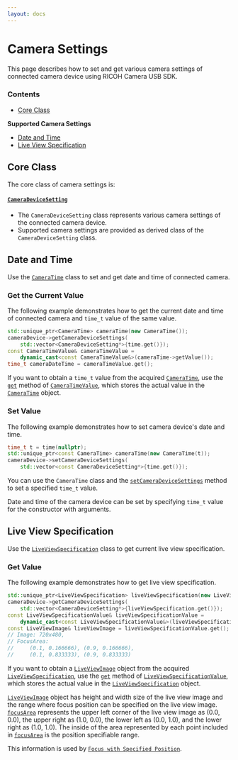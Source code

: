 ```yaml
---
layout: docs
---
```


# Camera Settings

This page describes how to set and get various camera settings of connected camera device using RICOH Camera USB SDK.

### Contents

* [Core Class](#core-class)

**Supported Camera Settings**

* [Date and Time](#date-and-time)
* [Live View Specification](#live-view-specification)

## Core Class

The core class of camera settings is:

#### [`CameraDeviceSetting`](../../api_reference/classRicoh_1_1CameraController_1_1CameraDeviceSetting.html)

* The `CameraDeviceSetting` class represents various camera settings of the connected camera device.
* Supported camera settings are provided as derived class of the `CameraDeviceSetting` class.


## Date and Time

Use the [`CameraTime`](../../api_reference/classRicoh_1_1CameraController_1_1CameraTime.html) class to set and get date and time of connected camera.

### Get the Current Value

The following example demonstrates how to get the current date and time of connected camera and `time_t` value of the same value.

```cpp
std::unique_ptr<CameraTime> cameraTime(new CameraTime());
cameraDevice->getCameraDeviceSettings(
    std::vector<CameraDeviceSetting*>{time.get()});
const CameraTimeValue& cameraTimeValue =
    dynamic_cast<const CameraTimeValue&>(cameraTime->getValue());
time_t cameraDateTime = cameraTimeValue.get();
```

If you want to obtain a `time_t` value from the acquired [`CameraTime`](../../api_reference/classRicoh_1_1CameraController_1_1CameraTime.html),
 use the [`get`](../../api_reference/classRicoh_1_1CameraController_1_1CameraTimeValue.html#a3571266533ae08ed8d45185beb296ec7)
 method of [`CameraTimeValue`](../../api_reference/classRicoh_1_1CameraController_1_1CameraTimeValue.html),
 which stores the actual value in the [`CameraTime`](../../api_reference/classRicoh_1_1CameraController_1_1CameraTime.html) object.


### Set Value

The following example demonstrates how to set camera device's date and time.

```cpp
time_t t = time(nullptr);
std::unique_ptr<const CameraTime> cameraTime(new CameraTime(t));
cameraDevice->setCameraDeviceSettings(
    std::vector<const CameraDeviceSetting*>{time.get()});
```

You can use the `CameraTime` class and the [`setCameraDeviceSettings`](../../api_reference/classRicoh_1_1CameraController_1_1CameraDevice.html#a5432ceffffd23565e22caac5480745fc) method to set a specified `time_t` value.

Date and time of the camera device can be set by specifying `time_t` value for the constructor with arguments.

## Live View Specification

Use the [`LiveViewSpecification`](../../api_reference/classRicoh_1_1CameraController_1_1LiveViewSpecification.html) class to get current live view specification.

### Get Value

The following example demonstrates how to get live view specification.

```cpp
std::unique_ptr<LiveViewSpecification> liveViewSpecification(new LiveViewSpecification());
cameraDevice->getCameraDeviceSettings(
    std::vector<CameraDeviceSetting*>{liveViewSpecification.get()});
const LiveViewSpecificationValue& liveViewSpecificationValue =
    dynamic_cast<const LiveViewSpecificationValue&>(liveViewSpecification->getValue());
const LiveViewImage& liveViewImage = liveViewSpecificationValue.get();
// Image: 720x480,
// FocusArea:
//     (0.1, 0.166666), (0.9, 0.166666),
//     (0.1, 0.833333), (0.9, 0.833333)
```

If you want to obtain a [`LiveViewImage`](../../api_reference/structRicoh_1_1CameraController_1_1LiveViewImage.html) object
 from the acquired [`LiveViewSpecification`](../../api_reference/classRicoh_1_1CameraController_1_1LiveViewSpecification.html),
 use the [`get`](../../api_reference/classRicoh_1_1CameraController_1_1LiveViewSpecificationValue.html#a61700cbf407bd91087f5b00864a40937) method of
 [`LiveViewSpecificationValue`](../../api_reference/classRicoh_1_1CameraController_1_1LiveViewSpecificationValue.html),
 which stores the actual value in the [`LiveViewSpecification`](../../api_reference/classRicoh_1_1CameraController_1_1LiveViewSpecification.html) object.

[`LiveViewImage`](../../api_reference/structRicoh_1_1CameraController_1_1LiveViewImage.html) object has height and width size of the live view image and the range where focus position can be specified on the live view image.
[`focusArea`](../../api_reference/structRicoh_1_1CameraController_1_1LiveViewImage.html#aefd6ec71f7cb646c3de0f94b04559914) represents the upper left corner of the live view image as (0.0, 0.0), the upper right as (1.0, 0.0), the lower left as (0.0, 1.0), and the lower right as (1.0, 1.0).
The inside of the area represented by each point included in [`focusArea`](../../api_reference/structRicoh_1_1CameraController_1_1LiveViewImage.html#aefd6ec71f7cb646c3de0f94b04559914) is the position specifiable range.

This information is used by [`Focus with Specified Position`](live-view.md).
